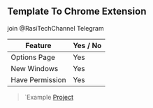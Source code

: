 ## Template To Chrome Extension

join @RasiTechChannel Telegram

|Feature|Yes / No
|--|--|
|Options Page|Yes|
|New Windows|Yes|
|Have Permission|Yes|


> `Example [Project](https://github.com/rasitech-sudo/Chrome-Extension/raw/main/Example/Document%20Search.crx)
